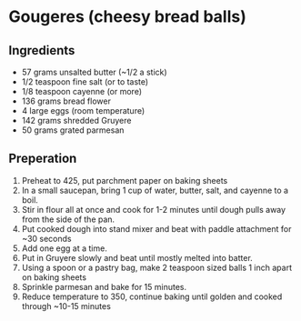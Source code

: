 # Gougeres (cheesy bread balls)
## Ingredients
- 57 grams unsalted butter (~1/2 a stick)
- 1/2 teaspoon fine salt (or to taste)
- 1/8 teaspoon cayenne (or more)
- 136 grams bread flower
- 4 large eggs (room temperature)
- 142 grams shredded Gruyere
- 50 grams grated parmesan
## Preperation
1. Preheat to 425, put parchment paper on baking sheets
2. In a small saucepan, bring 1 cup of water, butter, salt, and cayenne to a boil.
3. Stir in flour all at once and cook for 1-2 minutes until dough pulls away from the side of the pan.
4. Put cooked dough into stand mixer and beat with paddle attachment for ~30 seconds
5. Add one egg at a time.
6. Put in Gruyere slowly and beat until mostly melted into batter.
7. Using a spoon or a pastry bag, make 2 teaspoon sized balls 1 inch apart on baking sheets
8. Sprinkle parmesan and bake for 15 minutes.
9. Reduce temperature to 350, continue baking until golden and cooked through ~10-15 minutes
